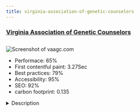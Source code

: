 ```yaml
---
title: virginia-association-of-genetic-counselors
---
```


<div style="height: 3rem">
  <a href="https://www.vaagc.com"><h3>Virginia Association of Genetic Counselors</h3></a>
</div>
<img loading="lazy" src="/images/thumbs/vaagc.com.jpg" alt="Screenshot of vaagc.com" />
<ul>
  <li>Performace: 65%</li>
  <li>
    First contentful paint:
    3.27Sec
  </li>
  <li>Best practices: 79%</li>
  <li>Accessibility: 95%</li>
  <li>SEO: 92%</li>
  <li>carbon footprint: 0.135</li>
</ul>
<details>
  <summary>Description</summary>
  <p>The Virginia Association of Genetic Counselors (VaAGC) is dedicated to facilitating communication among counselors in Virginia. They also serve as a resource for providing relevant information to the public.We worked with them to design a totally fresh and modern brand. Their new website now handles member registration and integrates directly with their member email database. They can now manage their member base directly from one convenient interface.</p>
</details>

